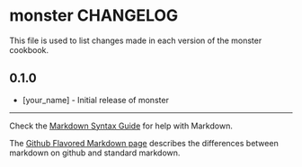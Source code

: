 # monster CHANGELOG

This file is used to list changes made in each version of the monster cookbook.

## 0.1.0
- [your_name] - Initial release of monster

- - -
Check the [Markdown Syntax Guide](http://daringfireball.net/projects/markdown/syntax) for help with Markdown.

The [Github Flavored Markdown page](http://github.github.com/github-flavored-markdown/) describes the differences between markdown on github and standard markdown.
